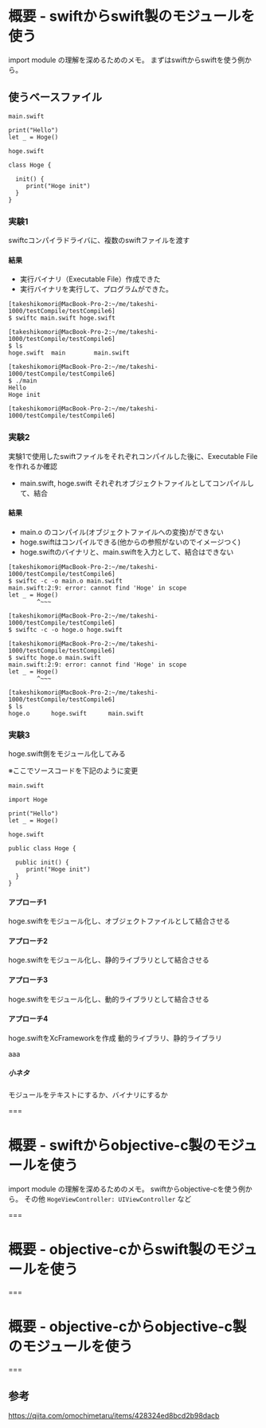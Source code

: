 # 概要 - swiftからswift製のモジュールを使う

import module の理解を深めるためのメモ。
まずはswiftからswiftを使う例から。

## 使うベースファイル

```
main.swift

print("Hello")
let _ = Hoge()

```

```
hoge.swift

class Hoge {

  init() {
     print("Hoge init")
  }
}

```

### 実験1

swiftcコンパイラドライバに、複数のswiftファイルを渡す

#### 結果

- 実行バイナリ（Executable File）作成できた
- 実行バイナリを実行して、プログラムができた。

```
[takeshikomori@MacBook-Pro-2:~/me/takeshi-1000/testCompile/testCompile6]
$ swiftc main.swift hoge.swift

[takeshikomori@MacBook-Pro-2:~/me/takeshi-1000/testCompile/testCompile6]
$ ls
hoge.swift	main		main.swift

[takeshikomori@MacBook-Pro-2:~/me/takeshi-1000/testCompile/testCompile6]
$ ./main 
Hello
Hoge init

[takeshikomori@MacBook-Pro-2:~/me/takeshi-1000/testCompile/testCompile6]
```


### 実験2

実験1で使用したswiftファイルをそれぞれコンパイルした後に、Executable File を作れるか確認

- main.swift, hoge.swift それぞれオブジェクトファイルとしてコンパイルして、結合

#### 結果

- main.o のコンパイル(オブジェクトファイルへの変換)ができない
- hoge.swiftはコンパイルできる(他からの参照がないのでイメージつく)
- hoge.swiftのバイナリと、main.swiftを入力として、結合はできない

```
[takeshikomori@MacBook-Pro-2:~/me/takeshi-1000/testCompile/testCompile6]
$ swiftc -c -o main.o main.swift
main.swift:2:9: error: cannot find 'Hoge' in scope
let _ = Hoge()
        ^~~~

[takeshikomori@MacBook-Pro-2:~/me/takeshi-1000/testCompile/testCompile6]
$ swiftc -c -o hoge.o hoge.swift

[takeshikomori@MacBook-Pro-2:~/me/takeshi-1000/testCompile/testCompile6]
$ swiftc hoge.o main.swift
main.swift:2:9: error: cannot find 'Hoge' in scope
let _ = Hoge()
        ^~~~

[takeshikomori@MacBook-Pro-2:~/me/takeshi-1000/testCompile/testCompile6]
$ ls
hoge.o		hoge.swift		main.swift
```

### 実験3

hoge.swift側をモジュール化してみる

※ここでソースコードを下記のように変更

```
main.swift

import Hoge

print("Hello")
let _ = Hoge()

```

```
hoge.swift

public class Hoge {

  public init() {
     print("Hoge init")
  }
}

```

#### アプローチ1

hoge.swiftをモジュール化し、オブジェクトファイルとして結合させる

#### アプローチ2

hoge.swiftをモジュール化し、静的ライブラリとして結合させる

#### アプローチ3

hoge.swiftをモジュール化し、動的ライブラリとして結合させる

#### アプローチ4

hoge.swiftをXcFrameworkを作成
動的ライブラリ、静的ライブラリ

aaa


##### 小ネタ

モジュールをテキストにするか、バイナリにするか

===

# 概要 - swiftからobjective-c製のモジュールを使う

import module の理解を深めるためのメモ。
swiftからobjective-cを使う例から。
その他 `HogeViewController: UIViewController` など

===

# 概要 - objective-cからswift製のモジュールを使う

===

# 概要 - objective-cからobjective-c製のモジュールを使う

===

## 参考

https://qiita.com/omochimetaru/items/428324ed8bcd2b98dacb

